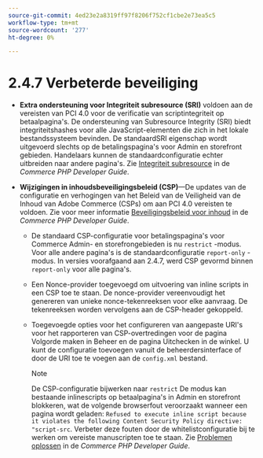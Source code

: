 ```yaml
---
source-git-commit: 4ed23e2a8319ff97f8206f752cf1cbe2e73ea5c5
workflow-type: tm+mt
source-wordcount: '277'
ht-degree: 0%

---
```

# 2.4.7 Verbeterde beveiliging

* **Extra ondersteuning voor Integriteit subresource (SRI)** voldoen aan de vereisten van PCI 4.0 voor de verificatie van scriptintegriteit op betaalpagina&#39;s. De ondersteuning van Subresource Integrity (SRI) biedt integriteitshashes voor alle JavaScript-elementen die zich in het lokale bestandssysteem bevinden. De standaardSRI eigenschap wordt uitgevoerd slechts op de betalingspagina&#39;s voor Admin en storefront gebieden. Handelaars kunnen de standaardconfiguratie echter uitbreiden naar andere pagina&#39;s. Zie [Integriteit subresource](https://developer.adobe.com/commerce/php/development/security/subresource-integrity/) in de _Commerce PHP Developer Guide_.<!--AC-1153-->

* **Wijzigingen in inhoudsbeveiligingsbeleid (CSP)**—De updates van de configuratie en verhogingen van het Beleid van de Veiligheid van de Inhoud van Adobe Commerce (CSPs) om aan PCI 4.0 vereisten te voldoen. Zie voor meer informatie [Beveiligingsbeleid voor inhoud](https://developer.adobe.com/commerce/php/development/security/content-security-policies/) in de _Commerce PHP Developer Guide_. <!--AC-11513-->

   * De standaard CSP-configuratie voor betalingspagina&#39;s voor Commerce Admin- en storefrongebieden is nu `restrict` -modus. Voor alle andere pagina&#39;s is de standaardconfiguratie `report-only` -modus.  In versies voorafgaand aan 2.4.7, werd CSP gevormd binnen `report-only` voor alle pagina&#39;s.

   * Een Nonce-provider toegevoegd om uitvoering van inline scripts in een CSP toe te staan. De nonce-provider vereenvoudigt het genereren van unieke nonce-tekenreeksen voor elke aanvraag. De tekenreeksen worden vervolgens aan de CSP-header gekoppeld.

   * Toegevoegde opties voor het configureren van aangepaste URI&#39;s voor het rapporteren van CSP-overtredingen voor de pagina Volgorde maken in Beheer en de pagina Uitchecken in de winkel. U kunt de configuratie toevoegen vanuit de beheerdersinterface of door de URI toe te voegen aan de `config.xml` bestand.

     >[!NOTE]
     >
     >De CSP-configuratie bijwerken naar `restrict` De modus kan bestaande inlinescripts op betaalpagina&#39;s in Admin en storefront blokkeren, wat de volgende browserfout veroorzaakt wanneer een pagina wordt geladen: `Refused to execute inline script because it violates the following Content Security Policy directive: "script-src`. Verbeter deze fouten door de whitelistconfiguratie bij te werken om vereiste manuscripten toe te staan. Zie [Problemen oplossen](https://developer.adobe.com/commerce/php/development/security/content-security-policies/#troubleshooting) in de _Commerce PHP Developer Guide_.
